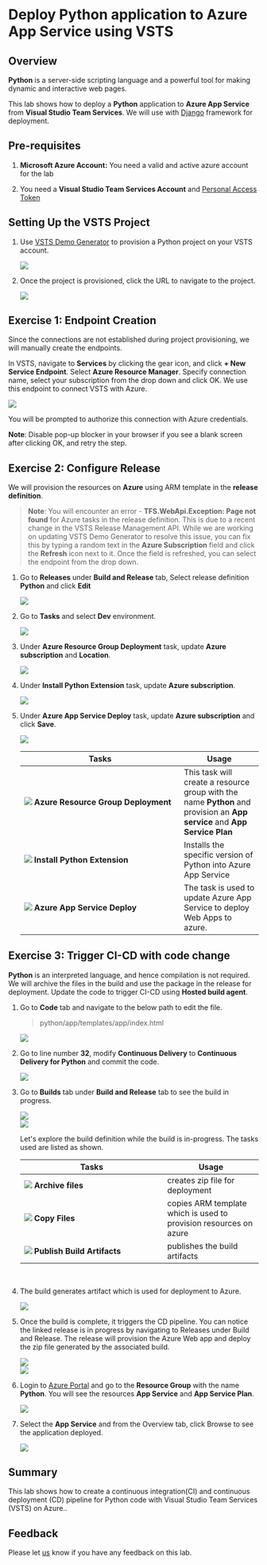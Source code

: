 # Deploy Python application to Azure App Service using VSTS

## Overview

**Python** is a server-side scripting language and a powerful tool for making dynamic and interactive web pages.

This lab shows how to deploy a **Python** application to **Azure App Service** from  **Visual Studio Team Services**. We will use  with [Django](https://www.djangoproject.com/) framework for deployment.

## Pre-requisites

1. **Microsoft Azure Account:**  You need a valid and active azure account for the lab

1. You need a **Visual Studio Team Services Account** and [Personal Access Token](https://docs.microsoft.com/en-us/vsts/accounts/use-personal-access-tokens-to-authenticate)

## Setting Up the VSTS Project

 1. Use <a href="https://vstsdemogenerator.azurewebsites.net/?name=Python&templateid=77369" target="_blank">VSTS Demo Generator</a> to provision a Python project on your VSTS account.

    <img src="images/vsts_demo.png">

 2. Once the project is provisioned, click the URL to navigate to the project.

    <img src="images/python_template.png">

## Exercise 1: Endpoint Creation

Since the connections are not established during project provisioning, we will manually create the endpoints.

In VSTS, navigate to **Services** by clicking the gear icon, and click  **+ New Service Endpoint**. Select **Azure Resource Manager**. Specify connection name, select your subscription from the drop down and click OK. We use this endpoint to connect VSTS with Azure.

   <img src ="images/service_endpoint.png">

You will be prompted to authorize this connection with Azure credentials.

**Note**: Disable pop-up blocker in your browser if you see a blank screen after clicking OK, and retry the step.

## Exercise 2: Configure Release

We will provision the resources on **Azure** using ARM template in the **release definition**.

> **Note**: You will encounter an error - **TFS.WebApi.Exception: Page not found** for Azure tasks in the release definition. This is due to a recent change in the VSTS Release Management API. While we are working on updating VSTS Demo Generator to resolve this issue, you can fix this by typing a random text in the **Azure Subscription** field and click the **Refresh** icon next to it. Once the field is refreshed, you can select the endpoint from the drop down.

1. Go to **Releases** under **Build and Release** tab, Select release definition **Python** and click **Edit**

   <img src ="images/releaseedit.png">

2. Go to **Tasks** and select **Dev** environment.

   <img src ="images/environment.png">

3. Under **Azure Resource Group Deployment** task, update **Azure subscription** and **Location**.

   <img src ="images/azure_sub.png">

4. Under **Install Python Extension** task, update **Azure subscription**.

   <img src ="images/python_sub.png">

5. Under **Azure App Service Deploy** task, update **Azure subscription** and click **Save**.

   <img src ="images/deploy_app.png">

    <table width="75%">
    <thead>
        <tr>
          <th width="67%"><b>Tasks</b></th>
          <th><b>Usage</b></th>
        </tr>
    </thead>
    <tr>
        <td><img src="images/azure_resource.png"> <b>Azure Resource Group Deployment</b></td>
        <td>This task will create a resource group with the name <b>Python</b> and  provision an <b>App service</b> and <b>App Service Plan</b> </td>
    </tr>
      <tr>
        <td><img src="images/azure_app_service.png"> <b>Install Python Extension </b></td>
        <td>Installs the specific version of Python into Azure App Service</td>
    </tr>
    <tr>
        <td><img src="images/azure_deploy.png"> <b>Azure App Service Deploy</b></td>
        <td>The task is used to update Azure App Service to deploy Web Apps to azure.</td>
    </tr>
    <tr>
    </table>

## Exercise 3: Trigger CI-CD with code change

**Python** is an interpreted language, and hence compilation is not required. We will archive the files in the build and use the package in the release for deployment. Update the code to trigger CI-CD using **Hosted build agent**.

1. Go to **Code** tab and navigate to the below path to edit the file.

   >python/app/templates/app/index.html

   <img src ="images/code_tab.png">

2. Go to line number **32**, modify **Continuous Delivery** to **Continuous Delivery for Python** and commit the code.

   <img src ="images/commit_code.png">

3. Go to **Builds** tab under **Build and Release** tab to see the build in progress.

   <img src="images/build.png">

   <br/>

   <img src="images/in_progress_build.png">

   Let's explore the build definition while the build is in-progress. The tasks used are listed as shown.

   <table width="80%">
    <thead>
      <tr>
         <th width="60%"><b>Tasks</b></th>
         <th><b>Usage</b></th>
      </tr>
    </thead>
    <tr>
        <td><img src="images/archive_files.png"> <b>Archive files</b></td>
        <td>creates zip file for deployment</td>
    </tr>
    <tr>
        <td><img src="images/copy_files.png"> <b>Copy Files</b></td>
        <td>copies ARM template which is used to provision resources on azure </td>
    </tr>
    <tr>
        <td><img src="images/publish_artifact.png"> <b>Publish Build Artifacts</b></td>
        <td> publishes the build artifacts </td>
    </tr>
    </table>

   <br/>

4. The build generates artifact which is used for deployment to Azure.

   <img src ="images/build_result.png">

5. Once the build is complete, it triggers the CD pipeline. You can notice the linked release is in progress by navigating to Releases under Build and Release. The release will provision the Azure Web app and deploy the zip file generated by the associated build.

   <img src ="images/release_in_progress.png">

   <br/>

   <img src ="images/release_succesful.png">

   <br/>

6. Login to [Azure Portal](https://portal.azure.com) and go to  the **Resource Group** with the name **Python**. You will see the resources **App Service** and **App Service Plan**.

   <img src ="images/azure_portal.png">

7. Select the **App Service** and from the Overview tab, click Browse to see the application deployed.

   <img src ="images/pythonapp.png">

## Summary

This lab shows how to create a continuous integration(CI) and continuous deployment (CD) pipeline for Python code with Visual Studio Team Services (VSTS) on Azure..

## Feedback

Please let <a href="mailto:devopsdemos@microsoft.com">us</a> know if you have any feedback on this lab.